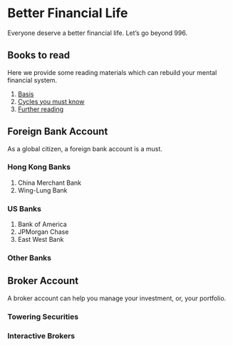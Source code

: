 # Better Financial Life
Everyone deserve a better financial life. Let’s go beyond 996. 

## Books to read

Here we provide some reading materials which can rebuild your mental financial system.

1. [Basis](Books-to-Read.md)
1. [Cycles you must know](Books-to-Read-Cycles.md)
1. [Further reading](Books-to-Read-LevelUp.md)

## Foreign Bank Account

As a global citizen, a foreign bank account is a must. 

### Hong Kong Banks

1. China Merchant Bank
1. Wing-Lung Bank

### US Banks

1. Bank of America
1. JPMorgan Chase
1. East West Bank

### Other Banks

## Broker Account

A broker account can help you manage your investment, or, your portfolio.

### Towering Securities

### Interactive Brokers
